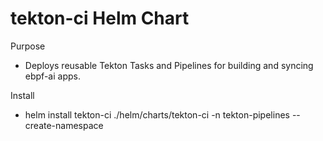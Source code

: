 # tekton-ci Helm Chart

Purpose
- Deploys reusable Tekton Tasks and Pipelines for building and syncing ebpf-ai apps.

Install
- helm install tekton-ci ./helm/charts/tekton-ci -n tekton-pipelines --create-namespace

